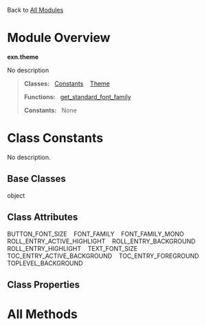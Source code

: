 Back to [All Modules](https://github.com/pyrustic/exn/blob/master/docs/modules/README.md#readme)

# Module Overview

**exn.theme**
 
No description

> **Classes:** &nbsp; [Constants](https://github.com/pyrustic/exn/blob/master/docs/modules/content/exn.theme/content/classes/Constants.md#class-constants) &nbsp;&nbsp; [Theme](https://github.com/pyrustic/exn/blob/master/docs/modules/content/exn.theme/content/classes/Theme.md#class-theme)
>
> **Functions:** &nbsp; [get\_standard\_font\_family](https://github.com/pyrustic/exn/blob/master/docs/modules/content/exn.theme/content/functions.md#get_standard_font_family)
>
> **Constants:** &nbsp; None

# Class Constants
No description.

## Base Classes
object

## Class Attributes
BUTTON\_FONT\_SIZE &nbsp;&nbsp; FONT\_FAMILY &nbsp;&nbsp; FONT\_FAMILY\_MONO &nbsp;&nbsp; ROLL\_ENTRY\_ACTIVE\_HIGHLIGHT &nbsp;&nbsp; ROLL\_ENTRY\_BACKGROUND &nbsp;&nbsp; ROLL\_ENTRY\_HIGHLIGHT &nbsp;&nbsp; TEXT\_FONT\_SIZE &nbsp;&nbsp; TOC\_ENTRY\_ACTIVE\_BACKGROUND &nbsp;&nbsp; TOC\_ENTRY\_FOREGROUND &nbsp;&nbsp; TOPLEVEL\_BACKGROUND

## Class Properties


# All Methods




